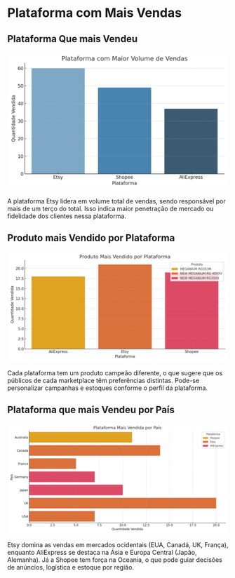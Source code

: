 # Plataforma com Mais Vendas

## Plataforma Que mais Vendeu
![plat_ms_vd](Images/plataforma_total_vendas.png)

A plataforma Etsy lidera em volume total de vendas, 
sendo responsável por mais de um terço do total. 
Isso indica maior penetração de mercado ou fidelidade dos clientes nessa plataforma.

## Produto mais Vendido por Plataforma
![prod_ms_vd_pr_plat](Images/produto_mais_vendido_por_plataforma.png)

Cada plataforma tem um produto campeão diferente, 
o que sugere que os públicos de cada marketplace têm preferências distintas. 
Pode-se personalizar campanhas e estoques conforme o perfil da plataforma.

## Plataforma que mais Vendeu por País
![plat_ms_vd_pr_ps](Images/plataforma_por_pais.png)

Etsy domina as vendas em mercados ocidentais (EUA, Canadá, UK, França), 
enquanto AliExpress se destaca na Ásia e Europa Central (Japão, Alemanha). 
Já a Shopee tem força na Oceania, 
o que pode guiar decisões de anúncios, 
logística e estoque por região.



